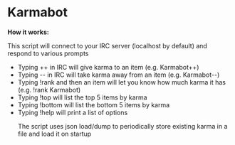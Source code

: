 # Karmabot

<strong><p>How it works:</p></strong>
<p>This script will connect to your IRC server (localhost by default) and respond to various prompts
<ul><li>Typing ++ in IRC will give karma to an item (e.g. Karmabot++)</li>
<li>Typing -- in IRC will take karma away from an item (e.g. Karmabot--)</li>
<li>Typing !rank and then an item will let you know how much karma it has (e.g. !rank Karmabot)</li>
<li>Typing !top will list the top 5 items by karma</li>
<li>Typing !bottom will list the bottom 5 items by karma</li>
<li>Typing !help will print a list of options</li>
</p>

</p>The script uses json load/dump to periodically store existing karma in a file and load it on startup</p>

